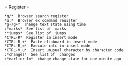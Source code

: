  = Register =

	*q/*  Browser search register
	*q:*  Browser ex command register
	*g-/g+*  change text state using time
	:*marks*  See list of  marks
	:*jumps*  See list of  jumps
	*CTRL-R*  Register in insert mode
	*CTRL-R_+*  Paste clipboard in insert mode
	*CTRL-R_=*  Execute calc in insert mode
	*CTRL-V_u*  Insert unusual character by character code
	:*changes*  See list of  changes
	:*earlier 1m*  change change state for one minute ago
